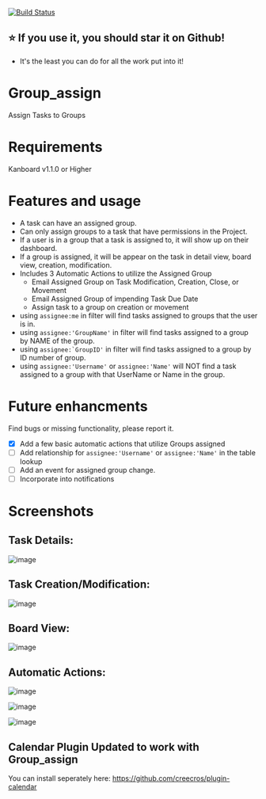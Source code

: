 [![Build Status](https://travis-ci.com/creecros/Group_assign.svg?branch=master)](https://travis-ci.com/creecros/Group_assign)

## :star: If you use it, you should star it on Github! 
- It's the least you can do for all the work put into it!


# Group_assign
Assign Tasks to Groups

# Requirements
Kanboard v1.1.0 or Higher

# Features and usage
* A task can have an assigned group.
* Can only assign groups to a task that have permissions in the Project.
* If a user is in a group that a task is assigned to, it will show up on their dashboard.
* If a group is assigned, it will be appear on the task in detail view, board view, creation, modification. 
* Includes 3 Automatic Actions to utilize the Assigned Group
  * Email Assigned Group on Task Modification, Creation, Close, or Movement
  * Email Assigned Group of impending Task Due Date
  * Assign task to a group on creation or movement
* using ``assignee:me`` in filter will find tasks assigned to groups that the user is in.
* using ``assignee:'GroupName'`` in filter will find tasks assigned to a group by NAME of the group.
* using ``assignee:`GroupID'`` in filter will find tasks assigned to a group by ID number of group.
* using ``assignee:'Username'`` or ``assignee:'Name'`` will NOT find a task assigned to a group with that UserName or Name in the group. 

# Future enhancments
Find bugs or missing functionality, please report it.

- [x] Add a few basic automatic actions that utilize Groups assigned
- [ ] Add relationship for ``assignee:'Username'`` or ``assignee:'Name'`` in the table lookup 
- [ ] Add an event for assigned group change.
- [ ] Incorporate into notifications

# Screenshots

## Task Details:
![image](https://user-images.githubusercontent.com/26339368/38753714-493c926e-3f2d-11e8-8ef7-271bab0e255d.png)

## Task Creation/Modification:
![image](https://user-images.githubusercontent.com/26339368/38753761-692db008-3f2d-11e8-8ce2-59d88ddf39b1.png)

## Board View:
![image](https://user-images.githubusercontent.com/26339368/38753779-77b931d8-3f2d-11e8-8160-ef2563119252.png)

## Automatic Actions:
![image](https://user-images.githubusercontent.com/26339368/38754253-0a0fd2de-3f2f-11e8-9dde-2036de011a6b.png)

![image](https://user-images.githubusercontent.com/26339368/38754279-2285d0d4-3f2f-11e8-88c2-0ed91e452f90.png)

![image](https://user-images.githubusercontent.com/26339368/38754288-310df2c6-3f2f-11e8-9993-39e96b55076c.png)

## Calendar Plugin Updated to work with Group_assign
You can install seperately here: https://github.com/creecros/plugin-calendar

